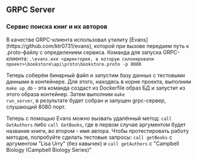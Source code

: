 <h2>GRPC Server</h2>
<h3>Cервис поиска книг и их авторов</h3>
В качестве GRPC-клиента использовал утилиту [Evans](https://github.com/ktr0731/evans),
которой при вызове передаем путь к .proto-файлу с определением сервиса.
Команда для запуска GRPC-клиента: <code>.\evans.exe <директория, в которую склонировали проект>\bookstore\api\proto\bookstore.proto -p 8080</code>

Теперь соберём бинарный файл и запустим базу данных с тестовыми данными в контейнере. Для этого, находясь в корне проекта, выполним <code>make up_db</code> - эта команда создаст из Dockerfile образ БД и запустит из этого образа контейнер. Затем выполним <code>make run_server</code>, в результате будет собран и запущен grpc-сервер, слушающий 8080 порт.

Теперь с помощью Evans можно вызвать удалённый метод: <code>call GetAuthors</code> либо <code>call GetBooks</code>, где в первом случае аргументом будет название книги, во втором - имя автора.
Чтобы протестировать работу методов, попробуйте сделать тестовые запросы: <code>call getBooks</code> с аргументом "Lisa Urry" (без кавычек) и <code>call getAuthors</code> c "Campbell Biology (Campbell Biology Series)"